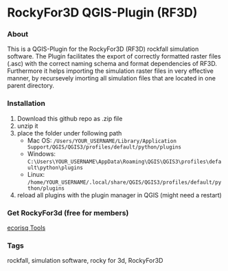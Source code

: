 # RockyFor3D QGIS-Plugin (RF3D) 

### About
This is a QGIS-Plugin for the RockyFor3D (RF3D) rockfall simulation software.
The Plugin facilitates the export of correctly formatted raster files (.asc) with the correct naming schema and format dependencies of RF3D.
Furthermore it helps importing the simulation raster files in very effective manner, by recursevely imorting all simulation files that are located in one parent directory.

### Installation
1. Download this github repo as .zip file
2. unzip it
3. place the folder under following path
    - Mac OS: `/Users/YOUR_USERNAME/Library/Application Support/QGIS/QGIS3/profiles/default/python/plugins`
    - Windows: `C:\Users\YOUR_USERNAME\AppData\Roaming\QGIS\QGIS3\profiles\default\python\plugins`
    - Linux: `/home/YOUR_USERNAME/.local/share/QGIS/QGIS3/profiles/default/python/plugins`
4. reload all plugins with the plugin manager in QGIS (might need a restart)

### Get RockyFor3d (free for members)
[ecorisq Tools](https://www.ecorisq.org/ecorisq-tools)

### Tags
rockfall, simulation software, rocky for 3d, RockyFor3D
